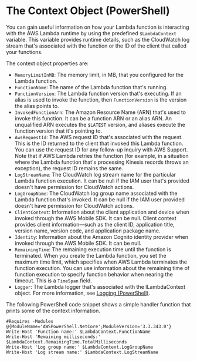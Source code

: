 # The Context Object \(PowerShell\)<a name="powershell-context-object"></a>

You can gain useful information on how your Lambda function is interacting with the AWS Lambda runtime by using the predefined `$LambdaContext` variable\. This variable provides runtime details, such as the CloudWatch log stream that's associated with the function or the ID of the client that called your functions\.

The context object properties are:
+ `MemoryLimitInMB`: The memory limit, in MB, that you configured for the Lambda function\.
+ `FunctionName`: The name of the Lambda function that's running\.
+ `FunctionVersion`: The Lambda function version that's executing\. If an alias is used to invoke the function, then `FunctionVersion` is the version the alias points to\.
+ `InvokedFunctionArn`: The Amazon Resource Name \(ARN\) that's used to invoke this function\. It can be a function ARN or an alias ARN\. An unqualified ARN executes the `$LATEST` version, and aliases execute the function version that it's pointing to\. 
+  `AwsRequestId`: The AWS request ID that's associated with the request\. This is the ID returned to the client that invoked this Lambda function\. You can use the request ID for any follow\-up inquiry with AWS Support\. Note that if AWS Lambda retries the function \(for example, in a situation where the Lambda function that's processing Kinesis records throws an exception\), the request ID remains the same\.
+ `LogStreamName`: The CloudWatch log stream name for the particular Lambda function execution\. It can be null if the IAM user that's provided doesn't have permission for CloudWatch actions\.
+ `LogGroupName`: The CloudWatch log group name associated with the Lambda function that's invoked\. It can be null if the IAM user provided doesn't have permission for CloudWatch actions\.
+ `ClientContext`: Information about the client application and device when invoked through the AWS Mobile SDK\. It can be null\. Client context provides client information—such as the client ID, application title, version name, version code, and application package name\.
+  `Identity`: Information about the Amazon Cognito identity provider when invoked through the AWS Mobile SDK\. It can be null\.
+ `RemainingTime`: The remaining execution time until the function is terminated\. When you create the Lambda function, you set the maximum time limit, which specifies when AWS Lambda terminates the function execution\. You can use information about the remaining time of function execution to specify function behavior when nearing the timeout\. This is a `TimeSpan` field\.
+ `Logger`: The Lambda logger that's associated with the ILambdaContext object\. For more information, see [Logging \(PowerShell\)](powershell-logging.md)\.

The following PowerShell code snippet shows a simple handler function that prints some of the context information\. 

```
#Requires -Modules @{ModuleName='AWSPowerShell.NetCore';ModuleVersion='3.3.343.0'}
Write-Host 'Function name:' $LambdaContext.FunctionName
Write-Host 'Remaining milliseconds:' $LambdaContext.RemainingTime.TotalMilliseconds
Write-Host 'Log group name:' $LambdaContext.LogGroupName
Write-Host 'Log stream name:' $LambdaContext.LogStreamName
```